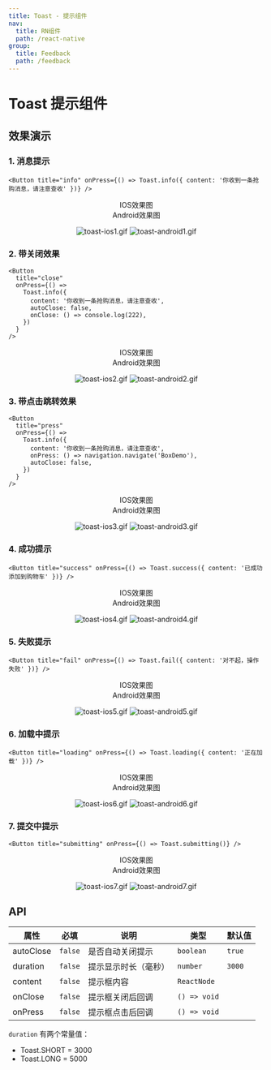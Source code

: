 ```yaml
---
title: Toast - 提示组件
nav:
  title: RN组件
  path: /react-native
group:
  title: Feedback
  path: /feedback
---
```


# Toast 提示组件

## 效果演示

### 1. 消息提示

```tsx | pure
<Button title="info" onPress={() => Toast.info({ content: '你收到一条抢购消息，请注意查收' })} />
```

<center>
  <div style={{ display: 'flex', width: 750 }}>
    <div style={{ width: 375 }}>IOS效果图</div>
    <div style={{ width: 375 }}>Android效果图</div>
  </div>
</center>
<center>
  <figure>
    <img
      alt="toast-ios1.gif"
      src="https://td-dev-public.oss-cn-hangzhou.aliyuncs.com/maoyes-app/1607588591151277948.gif"
      style={{ width: 375, marginRight: 10, border: "1px solid #ddd" }}
    />
    <img
      alt="toast-android1.gif"
      src="https://td-dev-public.oss-cn-hangzhou.aliyuncs.com/maoyes-app/1609299661500330387.gif"
      style={{ width: 375, border: "1px solid #ddd" }}
    />
  </figure>
</center>

### 2. 带关闭效果

```tsx | pure
<Button
  title="close"
  onPress={() =>
    Toast.info({
      content: '你收到一条抢购消息，请注意查收',
      autoClose: false,
      onClose: () => console.log(222),
    })
  }
/>
```

<center>
  <div style={{ display: 'flex', width: 750 }}>
    <div style={{ width: 375 }}>IOS效果图</div>
    <div style={{ width: 375 }}>Android效果图</div>
  </div>
</center>
<center>
  <figure>
    <img
      alt="toast-ios2.gif"
      src="https://td-dev-public.oss-cn-hangzhou.aliyuncs.com/maoyes-app/1607588857557958788.gif"
      style={{ width: 375, marginRight: 10, border: "1px solid #ddd" }}
    />
    <img
      alt="toast-android2.gif"
      src="https://td-dev-public.oss-cn-hangzhou.aliyuncs.com/maoyes-app/1609299661528911084.gif"
      style={{ width: 375, border: "1px solid #ddd" }}
    />
  </figure>
</center>

### 3. 带点击跳转效果

```tsx | pure
<Button
  title="press"
  onPress={() =>
    Toast.info({
      content: '你收到一条抢购消息，请注意查收',
      onPress: () => navigation.navigate('BoxDemo'),
      autoClose: false,
    })
  }
/>
```

<center>
  <div style={{ display: 'flex', width: 750 }}>
    <div style={{ width: 375 }}>IOS效果图</div>
    <div style={{ width: 375 }}>Android效果图</div>
  </div>
</center>
<center>
  <figure>
    <img
      alt="toast-ios3.gif"
      src="https://td-dev-public.oss-cn-hangzhou.aliyuncs.com/maoyes-app/1607589050992593024.gif"
      style={{ width: 375, marginRight: 10, border: "1px solid #ddd" }}
    />
    <img
      alt="toast-android3.gif"
      src="https://td-dev-public.oss-cn-hangzhou.aliyuncs.com/maoyes-app/1609299661543276848.gif"
      style={{ width: 375, border: "1px solid #ddd" }}
    />
  </figure>
</center>

### 4. 成功提示

```tsx | pure
<Button title="success" onPress={() => Toast.success({ content: '已成功添加到购物车' })} />
```

<center>
  <div style={{ display: 'flex', width: 750 }}>
    <div style={{ width: 375 }}>IOS效果图</div>
    <div style={{ width: 375 }}>Android效果图</div>
  </div>
</center>
<center>
  <figure>
    <img
      alt="toast-ios4.gif"
      src="https://td-dev-public.oss-cn-hangzhou.aliyuncs.com/maoyes-app/1607589298973422492.gif"
      style={{ width: 375, marginRight: 10, border: "1px solid #ddd" }}
    />
    <img
      alt="toast-android4.gif"
      src="https://td-dev-public.oss-cn-hangzhou.aliyuncs.com/maoyes-app/1609299661498880210.gif"
      style={{ width: 375, border: "1px solid #ddd" }}
    />
  </figure>
</center>

### 5. 失败提示

```tsx | pure
<Button title="fail" onPress={() => Toast.fail({ content: '对不起，操作失败' })} />
```

<center>
  <div style={{ display: 'flex', width: 750 }}>
    <div style={{ width: 375 }}>IOS效果图</div>
    <div style={{ width: 375 }}>Android效果图</div>
  </div>
</center>
<center>
  <figure>
    <img
      alt="toast-ios5.gif"
      src="https://td-dev-public.oss-cn-hangzhou.aliyuncs.com/maoyes-app/1607589484168289240.gif"
      style={{ width: 375, marginRight: 10, border: "1px solid #ddd" }}
    />
    <img
      alt="toast-android5.gif"
      src="https://td-dev-public.oss-cn-hangzhou.aliyuncs.com/maoyes-app/1609299661500628607.gif"
      style={{ width: 375, border: "1px solid #ddd" }}
    />
  </figure>
</center>

### 6. 加载中提示

```tsx | pure
<Button title="loading" onPress={() => Toast.loading({ content: '正在加载' })} />
```

<center>
  <div style={{ display: 'flex', width: 750 }}>
    <div style={{ width: 375 }}>IOS效果图</div>
    <div style={{ width: 375 }}>Android效果图</div>
  </div>
</center>
<center>
  <figure>
    <img
      alt="toast-ios6.gif"
      src="https://td-dev-public.oss-cn-hangzhou.aliyuncs.com/maoyes-app/1607589572422903052.gif"
      style={{ width: 375, marginRight: 10, border: "1px solid #ddd" }}
    />
    <img
      alt="toast-android6.gif"
      src="https://td-dev-public.oss-cn-hangzhou.aliyuncs.com/maoyes-app/1609299661501951682.gif"
      style={{ width: 375, border: "1px solid #ddd" }}
    />
  </figure>
</center>

### 7. 提交中提示

```tsx | pure
<Button title="submitting" onPress={() => Toast.submitting()} />
```

<center>
  <div style={{ display: 'flex', width: 750 }}>
    <div style={{ width: 375 }}>IOS效果图</div>
    <div style={{ width: 375 }}>Android效果图</div>
  </div>
</center>
<center>
  <figure>
    <img
      alt="toast-ios7.gif"
      src="https://td-dev-public.oss-cn-hangzhou.aliyuncs.com/maoyes-app/1607589662990656446.gif"
      style={{ width: 375, marginRight: 10, border: "1px solid #ddd" }}
    />
    <img
      alt="toast-android7.gif"
      src="https://td-dev-public.oss-cn-hangzhou.aliyuncs.com/maoyes-app/1609299662546927582.gif"
      style={{ width: 375, border: "1px solid #ddd" }}
    />
  </figure>
</center>

## API

| 属性      | 必填    | 说明                 | 类型         | 默认值 |
| --------- | ------- | -------------------- | ------------ | ------ |
| autoClose | `false` | 是否自动关闭提示     | `boolean`    | `true` |
| duration  | `false` | 提示显示时长（毫秒） | `number`     | `3000` |
| content   | `false` | 提示框内容           | `ReactNode`  |        |
| onClose   | `false` | 提示框关闭后回调     | `() => void` |        |
| onPress   | `false` | 提示框点击后回调     | `() => void` |        |

`duration` 有两个常量值：

- Toast.SHORT = 3000
- Toast.LONG = 5000

